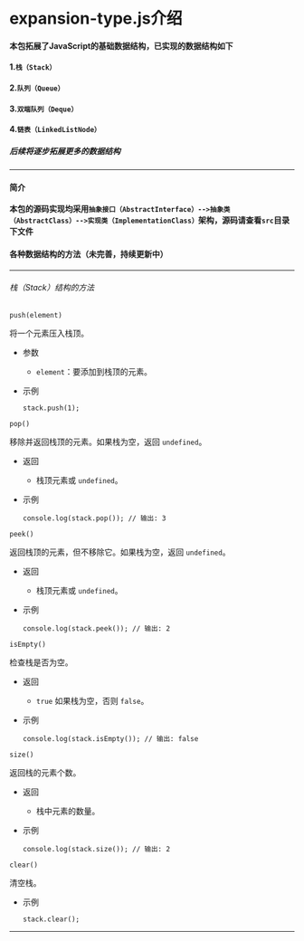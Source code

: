 # expansion-type.js介绍

#### 本包拓展了JavaScript的基础数据结构，已实现的数据结构如下

#### 1.`栈（Stack）`

#### 2.`队列（Queue）`

#### 3.`双端队列（Deque）`

#### 4.`链表（LinkedListNode）`

##### 后续将逐步拓展更多的数据结构

****

#### 简介

**本包的源码实现均采用`抽象接口（AbstractInterface）-->抽象类（AbstractClass）-->实现类（ImplementationClass）`架构，源码请查看`src`目录下文件**



#### 各种数据结构的方法（未完善，持续更新中）

****

###### 栈（Stack）结构的方法

`push(element)`

将一个元素压入栈顶。

- 参数

  - `element`：要添加到栈顶的元素。

- 示例

  ```
  stack.push(1);
  ```

`pop()`

移除并返回栈顶的元素。如果栈为空，返回 `undefined`。

- 返回

  - 栈顶元素或 `undefined`。

- 示例

  ```
  console.log(stack.pop()); // 输出: 3
  ```

`peek()`

返回栈顶的元素，但不移除它。如果栈为空，返回 `undefined`。

- 返回

  - 栈顶元素或 `undefined`。

- 示例

  ```
  console.log(stack.peek()); // 输出: 2
  ```

`isEmpty()`

检查栈是否为空。

- 返回

  - `true` 如果栈为空，否则 `false`。

- 示例

  ```
  console.log(stack.isEmpty()); // 输出: false
  ```

`size()`

返回栈的元素个数。

- 返回

  - 栈中元素的数量。

- 示例

  ```
  console.log(stack.size()); // 输出: 2
  ```

`clear()`

清空栈。

- 示例

  ```
  stack.clear();
  ```

****

